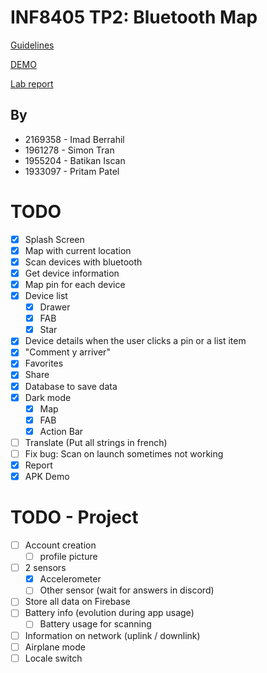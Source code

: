 # INF8405 TP2: Bluetooth Map

[Guidelines](INF8405%20-%20TP2%20-%20H2023.pdf)

[DEMO](BluetoothMap-INF8405.apk)

[Lab report](INF8405_TP2_2169358_1961278_1955204_1933097%0A.pdf)

## By

- 2169358 - Imad Berrahil
- 1961278 - Simon Tran
- 1955204 - Batikan Iscan
- 1933097 - Pritam Patel
 
# TODO

- [x] Splash Screen
- [x] Map with current location
- [x] Scan devices with bluetooth
- [x] Get device information
- [x] Map pin for each device
- [x] Device list
    - [x] Drawer
    - [x] FAB
    - [x] Star
- [x] Device details when the user clicks a pin or a list item
- [x] "Comment y arriver"
- [x] Favorites
- [x] Share
- [x] Database to save data
- [x] Dark mode
    - [x] Map
    - [x] FAB
    - [x] Action Bar
- [ ] Translate (Put all strings in french)
- [ ] Fix bug: Scan on launch sometimes not working
- [x] Report
- [x] APK Demo

# TODO - Project

- [ ] Account creation
  - [ ] profile picture
- [ ] 2 sensors
  - [x] Accelerometer
  - [ ] Other sensor (wait for answers in discord)
- [ ] Store all data on Firebase
- [ ] Battery info (evolution during app usage)
  - [ ] Battery usage for scanning
- [ ] Information on network (uplink / downlink)
- [ ] Airplane mode
- [ ] Locale switch
